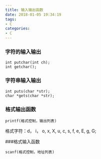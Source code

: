```yaml
---
title: 输入输出函数
date: 2018-01-05 19:34:19
tags:
- C
categories:
- C
---
```


### 字符的输入输出

```
int putchar(int ch);
int getchar();

```

### 字符串输入输出

```
int puts(char *str);
char *gets(char *str);
```

### 格式输出函数

```
printf(格式控制，输出列表)
```
格式字符：d， i， o, x, X, u, c, s, f, e, E, g, G;

###格式输入函数

```
scanf(格式控制，地址列表)
```


